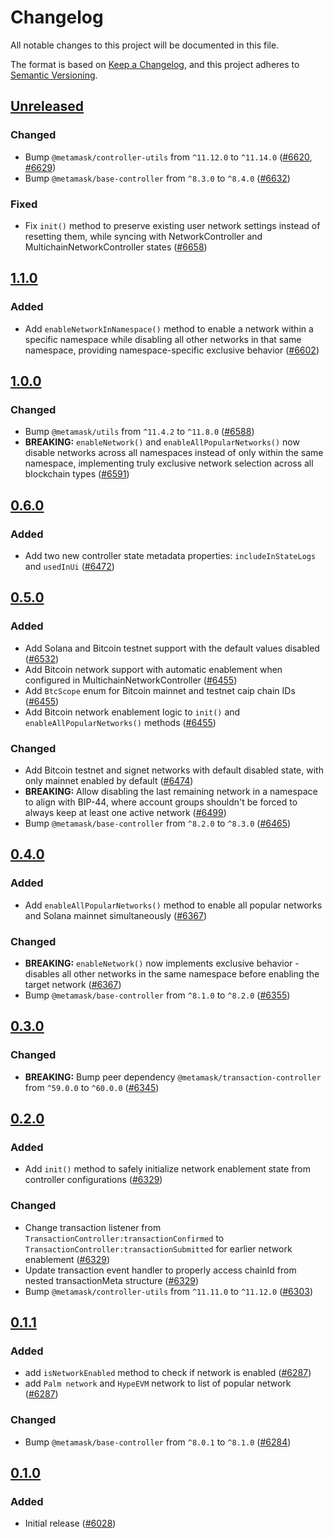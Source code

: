 # Changelog

All notable changes to this project will be documented in this file.

The format is based on [Keep a Changelog](https://keepachangelog.com/en/1.0.0/),
and this project adheres to [Semantic Versioning](https://semver.org/spec/v2.0.0.html).

## [Unreleased]

### Changed

- Bump `@metamask/controller-utils` from `^11.12.0` to `^11.14.0` ([#6620](https://github.com/MetaMask/core/pull/6620), [#6629](https://github.com/MetaMask/core/pull/6629))
- Bump `@metamask/base-controller` from `^8.3.0` to `^8.4.0` ([#6632](https://github.com/MetaMask/core/pull/6632))

### Fixed

- Fix `init()` method to preserve existing user network settings instead of resetting them, while syncing with NetworkController and MultichainNetworkController states ([#6658](https://github.com/MetaMask/core/pull/6658))

## [1.1.0]

### Added

- Add `enableNetworkInNamespace()` method to enable a network within a specific namespace while disabling all other networks in that same namespace, providing namespace-specific exclusive behavior ([#6602](https://github.com/MetaMask/core/pull/6602))

## [1.0.0]

### Changed

- Bump `@metamask/utils` from `^11.4.2` to `^11.8.0` ([#6588](https://github.com/MetaMask/core/pull/6588))
- **BREAKING:** `enableNetwork()` and `enableAllPopularNetworks()` now disable networks across all namespaces instead of only within the same namespace, implementing truly exclusive network selection across all blockchain types ([#6591](https://github.com/MetaMask/core/pull/6591))

## [0.6.0]

### Added

- Add two new controller state metadata properties: `includeInStateLogs` and `usedInUi` ([#6472](https://github.com/MetaMask/core/pull/6472))

## [0.5.0]

### Added

- Add Solana and Bitcoin testnet support with the default values disabled ([#6532](https://github.com/MetaMask/core/pull/6532))
- Add Bitcoin network support with automatic enablement when configured in MultichainNetworkController ([#6455](https://github.com/MetaMask/core/pull/6455))
- Add `BtcScope` enum for Bitcoin mainnet and testnet caip chain IDs ([#6455](https://github.com/MetaMask/core/pull/6455))
- Add Bitcoin network enablement logic to `init()` and `enableAllPopularNetworks()` methods ([#6455](https://github.com/MetaMask/core/pull/6455))

### Changed

- Add Bitcoin testnet and signet networks with default disabled state, with only mainnet enabled by default ([#6474](https://github.com/MetaMask/core/pull/6474))
- **BREAKING:** Allow disabling the last remaining network in a namespace to align with BIP-44, where account groups shouldn't be forced to always keep at least one active network ([#6499](https://github.com/MetaMask/core/pull/6499))
- Bump `@metamask/base-controller` from `^8.2.0` to `^8.3.0` ([#6465](https://github.com/MetaMask/core/pull/6465))

## [0.4.0]

### Added

- Add `enableAllPopularNetworks()` method to enable all popular networks and Solana mainnet simultaneously ([#6367](https://github.com/MetaMask/core/pull/6367))

### Changed

- **BREAKING:** `enableNetwork()` now implements exclusive behavior - disables all other networks in the same namespace before enabling the target network ([#6367](https://github.com/MetaMask/core/pull/6367))
- Bump `@metamask/base-controller` from `^8.1.0` to `^8.2.0` ([#6355](https://github.com/MetaMask/core/pull/6355))

## [0.3.0]

### Changed

- **BREAKING:** Bump peer dependency `@metamask/transaction-controller` from `^59.0.0` to `^60.0.0` ([#6345](https://github.com/MetaMask/core/pull/6345))

## [0.2.0]

### Added

- Add `init()` method to safely initialize network enablement state from controller configurations ([#6329](https://github.com/MetaMask/core/pull/6329))

### Changed

- Change transaction listener from `TransactionController:transactionConfirmed` to `TransactionController:transactionSubmitted` for earlier network enablement ([#6329](https://github.com/MetaMask/core/pull/6329))
- Update transaction event handler to properly access chainId from nested transactionMeta structure ([#6329](https://github.com/MetaMask/core/pull/6329))
- Bump `@metamask/controller-utils` from `^11.11.0` to `^11.12.0` ([#6303](https://github.com/MetaMask/core/pull/6303))

## [0.1.1]

### Added

- add `isNetworkEnabled` method to check if network is enabled ([#6287](https://github.com/MetaMask/core/pull/6287))
- add `Palm network` and `HypeEVM` network to list of popular network ([#6287](https://github.com/MetaMask/core/pull/6287))

### Changed

- Bump `@metamask/base-controller` from `^8.0.1` to `^8.1.0` ([#6284](https://github.com/MetaMask/core/pull/6284))

## [0.1.0]

### Added

- Initial release ([#6028](https://github.com/MetaMask/core/pull/6028))

[Unreleased]: https://github.com/MetaMask/core/compare/@metamask/network-enablement-controller@1.1.0...HEAD
[1.1.0]: https://github.com/MetaMask/core/compare/@metamask/network-enablement-controller@1.0.0...@metamask/network-enablement-controller@1.1.0
[1.0.0]: https://github.com/MetaMask/core/compare/@metamask/network-enablement-controller@0.6.0...@metamask/network-enablement-controller@1.0.0
[0.6.0]: https://github.com/MetaMask/core/compare/@metamask/network-enablement-controller@0.5.0...@metamask/network-enablement-controller@0.6.0
[0.5.0]: https://github.com/MetaMask/core/compare/@metamask/network-enablement-controller@0.4.0...@metamask/network-enablement-controller@0.5.0
[0.4.0]: https://github.com/MetaMask/core/compare/@metamask/network-enablement-controller@0.3.0...@metamask/network-enablement-controller@0.4.0
[0.3.0]: https://github.com/MetaMask/core/compare/@metamask/network-enablement-controller@0.2.0...@metamask/network-enablement-controller@0.3.0
[0.2.0]: https://github.com/MetaMask/core/compare/@metamask/network-enablement-controller@0.1.1...@metamask/network-enablement-controller@0.2.0
[0.1.1]: https://github.com/MetaMask/core/compare/@metamask/network-enablement-controller@0.1.0...@metamask/network-enablement-controller@0.1.1
[0.1.0]: https://github.com/MetaMask/core/releases/tag/@metamask/network-enablement-controller@0.1.0
